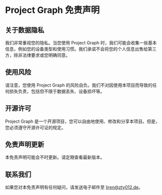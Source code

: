 # Project Graph 免责声明

## 关于数据隐私

我们非常重视您的隐私。当您使用 Project Graph 时，我们可能会收集一些基本信息，例如您的设备类型和使用习惯。我们承诺不会将您的个人信息出售给第三方，除非法律要求或您明确同意。

## 使用风险

请注意，您使用 Project Graph 的风险自负。我们不对因使用本项目而导致的任何损失负责，包括但不限于数据丢失、设备损坏等。

## 开源许可

Project Graph 是一个开源项目，您可以自由地使用、修改和分享本项目。但是，您必须遵守开源许可证的规定。

## 免责声明更新

本免责声明可能会不时更新。请定期查看最新版本。

## 联系我们

如果您对本免责声明有任何疑问，请发送电子邮件至 [liren@zty012.de](mailto:liren@zty012.de)。
